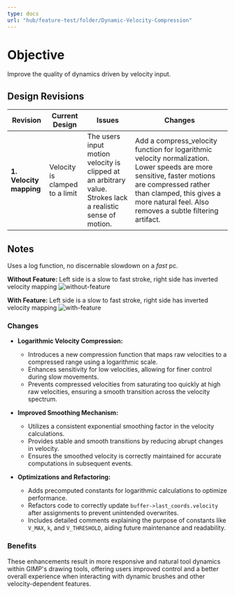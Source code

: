 ```yaml
---
type: docs
url: "hub/feature-test/folder/Dynamic-Velocity-Compression"
---
```


# Objective

Improve the quality of dynamics driven by velocity input.

## Design Revisions

| **Revision**  | **Current Design**  | **Issues**  | **Changes** |
|--------------------------------------------|---------------------------------------------------------------------------------------------|----------------------------------------------------------------------------------------------|-----------------------------------------------------------|
| **1. Velocity mapping** | Velocity is clamped to a limit | The users input motion velocity is clipped at an arbitrary value. Strokes lack a realistic sense of motion. | Add a compress_velocity function for logarithmic velocity normalization. Lower speeds are more sensitive, faster motions are compressed rather than clamped, this gives a more natural feel. Also removes a subtle filtering artifact.|

## Notes

Uses a log function, no discernable slowdown on a _fast_ pc.

**Without Feature:** Left side is a slow to fast stroke, right side has inverted velocity mapping
![without-feature](/images/diagrams/brush-velocity-compression-without-feature.webp)

**With Feature:** Left side is a slow to fast stroke, right side has inverted velocity mapping
![with-feature](/images/diagrams/brush-velocity-compression-with-feature.webp)

### Changes

- **Logarithmic Velocity Compression:**
  - Introduces a new compression function that maps raw velocities to a compressed range using a logarithmic scale.
  - Enhances sensitivity for low velocities, allowing for finer control during slow movements.
  - Prevents compressed velocities from saturating too quickly at high raw velocities, ensuring a smooth transition across the velocity spectrum.

- **Improved Smoothing Mechanism:**
  - Utilizes a consistent exponential smoothing factor in the velocity calculations.
  - Provides stable and smooth transitions by reducing abrupt changes in velocity.
  - Ensures the smoothed velocity is correctly maintained for accurate computations in subsequent events.

- **Optimizations and Refactoring:**
  - Adds precomputed constants for logarithmic calculations to optimize performance.
  - Refactors code to correctly update `buffer->last_coords.velocity` after assignments to prevent unintended overwrites.
  - Includes detailed comments explaining the purpose of constants like `V_MAX`, `k`, and `V_THRESHOLD`, aiding future maintenance and readability.

### **Benefits**

These enhancements result in more responsive and natural tool dynamics within GIMP's drawing tools, offering users improved control and a better overall experience when interacting with dynamic brushes and other velocity-dependent features.
